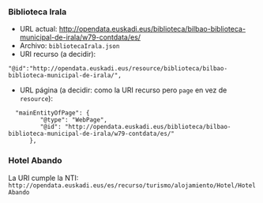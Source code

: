 ### Biblioteca Irala

* URL actual: http://opendata.euskadi.eus/biblioteca/bilbao-biblioteca-municipal-de-irala/w79-contdata/es/
* Archivo: `bibliotecaIrala.json`
* URI recurso (a decidir): 

`"@id":"http://opendata.euskadi.eus/resource/biblioteca/bilbao-biblioteca-municipal-de-irala/",`

* URL página (a decidir: como la URI recurso pero `page` en vez de `resource`):

```
  "mainEntityOfPage": {
         "@type": "WebPage",
         "@id": "http://opendata.euskadi.eus/biblioteca/bilbao-biblioteca-municipal-de-irala/w79-contdata/es/"
      },
```


### Hotel Abando

La URI cumple la NTI: `http://opendata.euskadi.eus/es/recurso/turismo/alojamiento/Hotel/HotelAbando`